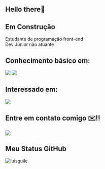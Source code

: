 ## Hello there👋


## Em Construção 

<p>
Estudante de programação front-end
<br/>
Dev Júnior não atuante
<br/>
</p>

## Conhecimento básico em:
<!-- tecnologias-->
<span>
<img src="https://img.icons8.com/color/96/000000/html-5--v1.png"/>

<img src="https://img.icons8.com/color/96/000000/css3.png"/>
</span>

## Interessado em:

<img src="https://img.icons8.com/ios/100/000000/react-native--v1.svg"/>


## Entre em contato comigo ✉️!!
 <a href="mailto: guilerock.gl@gmail.com"> <img src="https://img.icons8.com/plasticine/100/000000/gmail.png"/>
 </a>
 

## Meu Status GitHub

<img src = "https://github-readme-stats.vercel.app/api?username=luisguile&show_icons=true" alt = "luisguile" /> 

